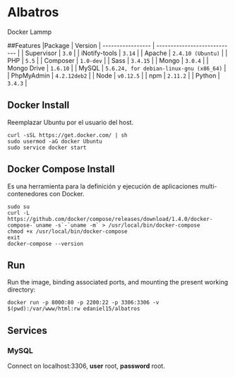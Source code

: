 # Albatros
Docker Lammp

##Features
|Package           | Version                        | 
 ----------------- | ---------------------------- | 
| Supervisor | `3.0`            | 
| iNotify-tools | `3.14`            | 
| Apache | `2.4.10 (Ubuntu)`            | 
| PHP | `5.5`            | 
| Composer | `1.0-dev`         | 
| Sass | `3.4.15`         | 
| Mongo           | `3.0.4`            |
| Mongo Drive     | `1.6.10`            |
| MySQL           | `5.6.24, for debian-linux-gnu (x86_64)` | 
| PhpMyAdmin      | `4.2.12deb2` | 
| Node           | `v0.12.5` | 
| npm           | `2.11.2` | 
| Python         | `3.4.3` | 

Docker Install
-------------
Reemplazar Ubuntu por el usuario del host.
```
curl -sSL https://get.docker.com/ | sh
sudo usermod -aG docker Ubuntu  
sudo service docker start
```
Docker Compose Install
-------------
Es una herramienta para la definición y ejecución de aplicaciones multi-contenedores con Docker.
```
sudo su
curl -L https://github.com/docker/compose/releases/download/1.4.0/docker-compose-`uname -s`-`uname -m` > /usr/local/bin/docker-compose
chmod +x /usr/local/bin/docker-compose
exit
docker-compose --version
```

## Run
Run the image, binding associated ports, and mounting the present working directory:
```
docker run -p 8000:80 -p 2200:22 -p 3306:3306 -v $(pwd):/var/www/html:rw edaniel15/albatros
```
## Services
### MySQL
Connect on localhost:3306, **user** root, **password** root.
